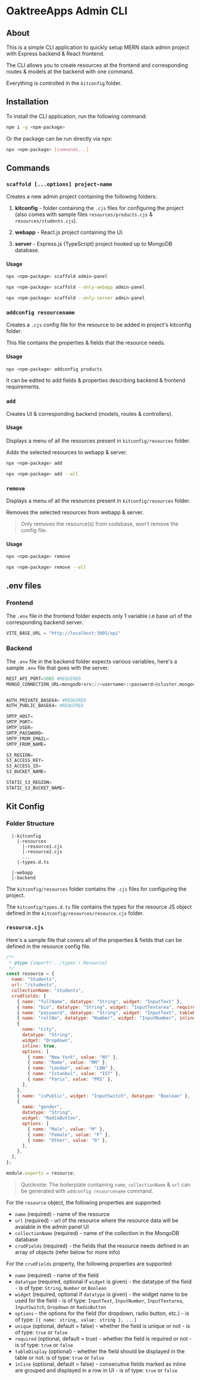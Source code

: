 # OaktreeApps Admin CLI

## About

This is a simple CLI application to quickly setup MERN stack admin project with Express backend & React frontend.

The CLI allows you to create resources at the frontend and corresponding routes & models at the backend with one command.

Everything is controlled in the `kitconfig` folder.

## Installation

To install the CLI application, run the following command:

```bash
npm i -g <npm-package>
```

Or the package can be run directly via npx:

```bash
npx <npm-package> [commands...]
```

## Commands

### `scaffold [...options] project-name`

Creates a new admin project containing the following folders:

1. **kitconfig** - folder containing the `.cjs` files for configuring the project (also comes with sample files `resources/products.cjs` & `resources/students.cjs`).

2. **webapp** - React.js project containing the UI.

3. **server** - Express.js (TypeScript) project hooked up to MongoDB database.

#### Usage

```bash
npx <npm-package> scaffold admin-panel
```

```bash
npx <npm-package> scaffold --only-webapp admin-panel
```

```bash
npx <npm-package> scaffold --only-server admin-panel
```

### `addconfig resourcename`

Creates a `.cjs` config file for the resource to be added in project's kitconfig folder.

This file contains the properties & fields that the resource needs.

#### Usage

```bash
npx <npm-package> addconfig products
```

It can be edited to add fields & properties describing backend & frontend requirements.

### `add`

Creates UI & corresponding backend (models, routes & controllers).

#### Usage

Displays a menu of all the resources present in `kitconfig/resources` folder.

Adds the selected resources to webapp & server.

```bash
npx <npm-package> add
```

```bash
npx <npm-package> add --all
```

### `remove`

Displays a menu of all the resources present in `kitconfig/resources` folder.

Removes the selected resources from webapp & server.

> Only removes the resource(s) from codebase, won't remove the config file.

#### Usage

```bash
npx <npm-package> remove
```

```bash
npx <npm-package> remove --all
```

## .env files

### Frontend

The `.env` file in the frontend folder expects only 1 variable i.e base url of the corresponding backend server.

```python
VITE_BASE_URL = "http://localhost:3005/api"
```

### Backend

The `.env` file in the backend folder expects various variables, here's a sample `.env` file that goes with the server.

```python
REST_API_PORT=3005 #REQUIRED
MONGO_CONNECTION_URL=mongodb+srv://<username>:<password>@cluster.mongodb.net/?retryWrites=true&w=majority #REQUIRED


AUTH_PRIVATE_BASE64= #REQUIRED
AUTH_PUBLIC_BASE64= #REQUIRED

SMTP_HOST=
SMTP_PORT=
SMTP_USER=
SMTP_PASSWORD=
SMTP_FROM_EMAIL=
SMTP_FROM_NAME=

S3_REGION=
S3_ACCESS_KEY=
S3_ACCESS_ID=
S3_BUCKET_NAME=

STATIC_S3_REGION=
STATIC_S3_BUCKET_NAME=
```

## Kit Config

### Folder Structure

```
  |-kitconfig
    |-resources
      |-resource1.cjs
      |-resource2.cjs
      ...
    |-types.d.ts

  |-webapp
  |-backend
```

The `kitconfig/resources` folder contains the `.cjs` files for configuring the project.

The `kitconfig/types.d.ts` file contains the types for the resource JS object defined in the `kitconfig/resources/resource.cjs` folder.

### `resource.cjs`

Here's a sample file that covers all of the properties & fields that can be defined in the resource config file.

```javascript
/**
 * @type {import('../types').Resource}
 */
const resource = {
  name: "Students",
  url: "/students",
  collectionName: "students",
  crudFields: [
    { name: "fullName", datatype: "String", widget: "InputText" },
    { name: "bio", datatype: "String", widget: "InputTextarea", required: false },
    { name: "password", datatype: "String", widget: "InputText", tableDisplay: false },
    { name: "rollNo", datatype: "Number", widget: "InputNumber", inline: true, unique: true },
    {
      name: "city",
      datatype: "String",
      widget: "Dropdown",
      inline: true,
      options: [
        { name: "New York", value: "NY" },
        { name: "Rome", value: "RM" },
        { name: "London", value: "LDN" },
        { name: "Istanbul", value: "IST" },
        { name: "Paris", value: "PRS" },
      ],
    },
    { name: "isPublic", widget: "InputSwitch", datatype: "Boolean" },
    {
      name: "gender",
      datatype: "String",
      widget: "RadioButton",
      options: [
        { name: "Male", value: "M" },
        { name: "Female", value: "F" },
        { name: "Other", value: "O" },
      ],
    },
  ],
};

module.exports = resource;
```

> Quicknote: The boilerplate containing `name`, `collectionName` & `url` can be generated with `addconfig resourcename` command.

For the `resource` object, the following properties are supported:

- `name` (required) - name of the resource
- `url` (required) - url of the resource where the resource data will be avaiable in the admin panel UI
- `collectionName` (required) - name of the collection in the MongoDB database
- `crudFields` (required) - the fields that the resource needs defined in an array of objects (refer below for more info)

For the `crudFields` property, the following properties are supported:

- `name` (required) - name of the field
- `datatype` (required, optional if `widget` is given) - the datatype of the field - is of type: `String`, `Number` or `Boolean`
- `widget` (required, optional if `datatype` is given) - the widget name to be used for the field - is of type: `InputText`, `InputNumber`, `InputTextarea`, `InputSwitch`, `Dropdown` or `RadioButton`
- `options` - the options for the field (for dropdown, radio button, etc.) - is of type: `[{ name: string, value: string }, ...]`
- `unique` (optional, default = false) - whether the field is unique or not - is of type: `true` or `false`
- `required` (optional, default = true) - whether the field is required or not - is of type: `true` or `false`
- `tableDisplay` (optional) - whether the field should be displayed in the table or not: is of type: `true` or `false`
- `inline` (optional, default = false) - consecutive fields marked as inline are grouped and displayed in a row in UI - is of type: `true` or `false`
